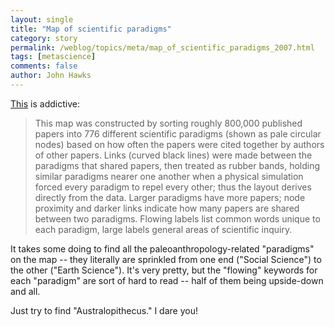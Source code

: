 ```yaml
---
layout: single 
title: "Map of scientific paradigms" 
category: story
permalink: /weblog/topics/meta/map_of_scientific_paradigms_2007.html
tags: [metascience] 
comments: false 
author: John Hawks 
---
```



<p>
<a href="">This</a> is addictive: 
</p>

<blockquote>This map was constructed by sorting roughly 800,000 published papers into 776 different scientific paradigms (shown as pale circular nodes) based on how often the papers were cited together by authors of other papers. Links (curved black lines) were made between the paradigms that shared papers, then treated as rubber bands, holding similar paradigms nearer one another when a physical simulation forced every paradigm to repel every other; thus the layout derives directly from the data. Larger paradigms have more papers; node proximity and darker links indicate how many papers are shared between two paradigms. Flowing labels list common words unique to each paradigm, large labels general areas of scientific inquiry.</blockquote>

<p>
It takes some doing to find all the paleoanthropology-related "paradigms" on the map -- they literally are sprinkled from one end ("Social Science") to the other ("Earth Science"). It's very pretty, but the "flowing" keywords for each "paradigm" are sort of hard to read -- half of them being upside-down and all.
</p>

<p>
Just try to find "Australopithecus." I dare you!  
</p>


